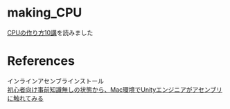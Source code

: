 # making_CPU

[CPUの作り方10講](https://gihyo.jp/book/2019/978-4-297-10821-2)を読みました
  
# References

インラインアセンブラインストール  
[初心者向け事前知識無しの状態から、Mac環境でUnityエンジニアがアセンブリに触れてみる](https://www.shibuya24.info/entry/first_assembly)

